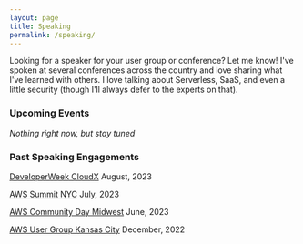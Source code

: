 ```yaml
---
layout: page
title: Speaking
permalink: /speaking/
---
```


Looking for a speaker for your user group or conference? Let me know! I've spoken at several conferences across the country and love sharing what I've learned with others. I love talking about Serverless, SaaS, and even a little security (though I'll always defer to the experts on that).

### Upcoming Events

_Nothing right now, but stay tuned_

### Past Speaking Engagements

[DeveloperWeek CloudX](https://www.developerweek.com/cloudx/) August, 2023

[AWS Summit NYC](https://aws.amazon.com/events/summits/new-york/) July, 2023

[AWS Community Day Midwest](https://www.midwestcommunityday.com/) June, 2023

[AWS User Group Kansas City](http://awskc.com) December, 2022
